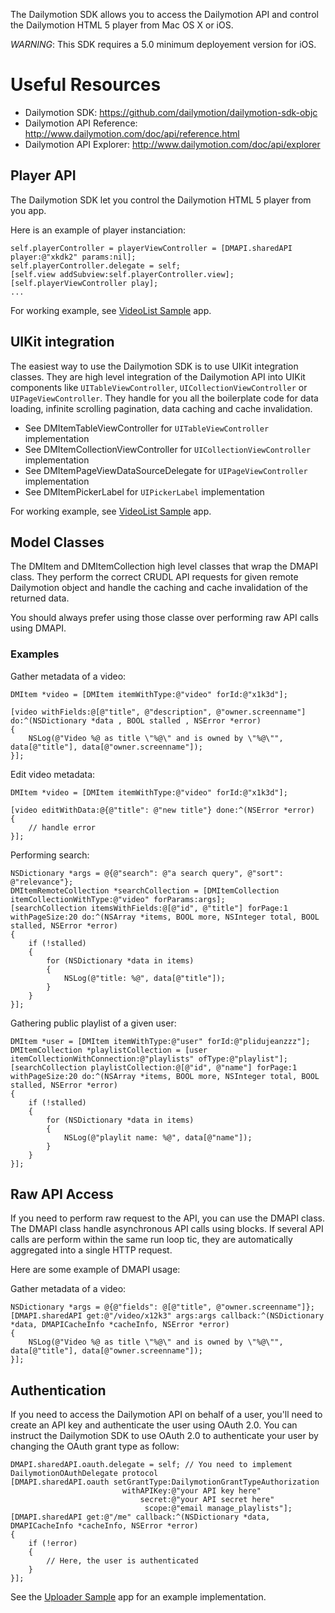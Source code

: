 The Dailymotion SDK allows you to access the Dailymotion API and control the Dailymotion HTML 5 player from Mac OS X or iOS.

*WARNING*: This SDK requires a 5.0 minimum deployement version for iOS.

# Useful Resources

- Dailymotion SDK: https://github.com/dailymotion/dailymotion-sdk-objc
- Dailymotion API Reference: http://www.dailymotion.com/doc/api/reference.html
- Dailymotion API Explorer: http://www.dailymotion.com/doc/api/explorer

## Player API

The Dailymotion SDK let you control the Dailymotion HTML 5 player from you app.

Here is an example of player instanciation:

    self.playerController = playerViewController = [DMAPI.sharedAPI player:@"xkdk2" params:nil];
    self.playerController.delegate = self;
    [self.view addSubview:self.playerController.view];
    [self.playerViewController play];
    ...

For working example, see [VideoList Sample](https://github.com/dailymotion/dailymotion-sdk-objc/tree/master/Examples/VideoListSample) app.

## UIKit integration

The easiest way to use the Dailymotion SDK is to use UIKit integration classes. They are high level integration of the Dailymotion API into UIKit components like `UITableViewController`, `UICollectionViewController` or `UIPageViewController`. They handle for you all the boilerplate code for data loading, infinite scrolling pagination, data caching and cache invalidation.

- See DMItemTableViewController for `UITableViewController` implementation
- See DMItemCollectionViewController for `UICollectionViewController` implementation
- See DMItemPageViewDataSourceDelegate for `UIPageViewController` implementation
- See DMItemPickerLabel for `UIPickerLabel` implementation

For working example, see [VideoList Sample](https://github.com/dailymotion/dailymotion-sdk-objc/tree/master/Examples/VideoListSample) app.

## Model Classes

The DMItem and DMItemCollection high level classes that wrap the DMAPI class. They perform the correct CRUDL API requests for given remote Dailymotion object and handle the caching and cache invalidation of the returned data.

You should always prefer using those classe over performing raw API calls using DMAPI.

### Examples

Gather metadata of a video:

    DMItem *video = [DMItem itemWithType:@"video" forId:@"x1k3d"];

    [video withFields:@[@"title", @"description", @"owner.screenname"] do:^(NSDictionary *data , BOOL stalled , NSError *error)
    {
        NSLog(@"Video %@ as title \"%@\" and is owned by \"%@\"", data[@"title"], data[@"owner.screenname"]);
    }];

Edit video metadata:

    DMItem *video = [DMItem itemWithType:@"video" forId:@"x1k3d"];

    [video editWithData:@{@"title": @"new title"} done:^(NSError *error)
    {
        // handle error
    }];

Performing search:

    NSDictionary *args = @{@"search": @"a search query", @"sort": @"relevance"};
    DMItemRemoteCollection *searchCollection = [DMItemCollection itemCollectionWithType:@"video" forParams:args];
    [searchCollection itemsWithFields:@[@"id", @"title"] forPage:1 withPageSize:20 do:^(NSArray *items, BOOL more, NSInteger total, BOOL stalled, NSError *error)
    {
        if (!stalled)
        {
            for (NSDictionary *data in items)
            {
                NSLog(@"title: %@", data[@"title"]);
            }
        }
    }];

Gathering public playlist of a given user:

    DMItem *user = [DMItem itemWithType:@"user" forId:@"plidujeanzzz"];
    DMItemCollection *playlistCollection = [user itemCollectionWithConnection:@"playlists" ofType:@"playlist"];
    [searchCollection playlistCollection:@[@"id", @"name"] forPage:1 withPageSize:20 do:^(NSArray *items, BOOL more, NSInteger total, BOOL stalled, NSError *error)
    {
        if (!stalled)
        {
            for (NSDictionary *data in items)
            {
                NSLog(@"playlit name: %@", data[@"name"]);
            }
        }
    }];

## Raw API Access

If you need to perform raw request to the API, you can use the DMAPI class. The DMAPI class handle asynchronous API calls using blocks. If several API calls are perform within the same run loop tic, they are automatically aggregated into a single HTTP request.

Here are some example of DMAPI usage:

Gather metadata of a video:

    NSDictionary *args = @{@"fields": @[@"title", @"owner.screenname"]};
    [DMAPI.sharedAPI get:@"/video/x12k3" args:args callback:^(NSDictionary *data, DMAPICacheInfo *cacheInfo, NSError *error)
    {
        NSLog(@"Video %@ as title \"%@\" and is owned by \"%@\"", data[@"title"], data[@"owner.screenname"]);
    }];

## Authentication

If you need to access the Dailymotion API on behalf of a user, you'll need to create an API key and authenticate the user using OAuth 2.0. You can instruct the Dailymotion SDK to use OAuth 2.0 to authenticate your user by changing the OAuth grant type as follow:

    DMAPI.sharedAPI.oauth.delegate = self; // You need to implement DailymotionOAuthDelegate protocol
    [DMAPI.sharedAPI.oauth setGrantType:DailymotionGrantTypeAuthorization
                             withAPIKey:@"your API key here"
                                 secret:@"your API secret here"
                                  scope:@"email manage_playlists"];
    [DMAPI.sharedAPI get:@"/me" callback:^(NSDictionary *data, DMAPICacheInfo *cacheInfo, NSError *error)
    {
        if (!error)
        {
            // Here, the user is authenticated
        }
    }];

See the [Uploader Sample](https://github.com/dailymotion/dailymotion-sdk-objc/tree/master/Examples/UploaderSample) app for an example implementation.

